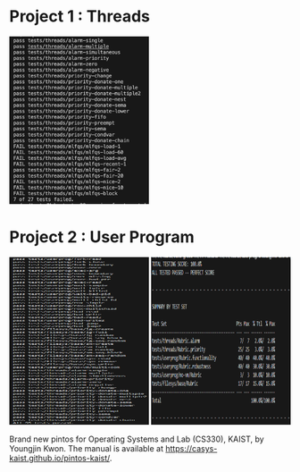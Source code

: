 # Project 1 : Threads
<img width="250" height="300" src="/result_images/project1.png">

# Project 2 : User Program
<img width="250" height="300" src="/result_images/project2_full_test.png">
<img width="250" height="300" src="/result_images/project2_summary.png">

Brand new pintos for Operating Systems and Lab (CS330), KAIST, by Youngjin Kwon.
The manual is available at https://casys-kaist.github.io/pintos-kaist/.